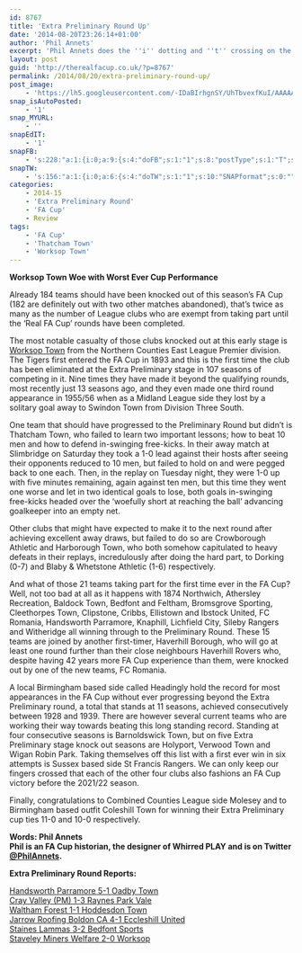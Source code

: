 ```yaml
---
id: 8767
title: 'Extra Preliminary Round Up'
date: '2014-08-20T23:26:14+01:00'
author: 'Phil Annets'
excerpt: 'Phil Annets does the ''i'' dotting and ''t'' crossing on the Extra Preliminaries. Just two ties left ...'
layout: post
guid: 'http://therealfacup.co.uk/?p=8767'
permalink: /2014/08/20/extra-preliminary-round-up/
post_image:
    - 'https://lh5.googleusercontent.com/-IDaBIrhgnSY/UhTbvexfKuI/AAAAAAAADd8/X7lKqGVCn4A/s720/cup.jpg'
snap_isAutoPosted:
    - '1'
snap_MYURL:
    - ''
snapEdIT:
    - '1'
snapFB:
    - 's:228:"a:1:{i:0;a:9:{s:4:"doFB";s:1:"1";s:8:"postType";s:1:"T";s:10:"AttachPost";s:1:"2";s:10:"SNAPformat";s:0:"";s:9:"isAutoImg";s:1:"A";s:8:"imgToUse";s:0:"";s:9:"isAutoURL";s:1:"A";s:8:"urlToUse";s:0:"";s:11:"isPrePosted";s:1:"1";}}";'
snapTW:
    - 's:156:"a:1:{i:0;a:6:{s:4:"doTW";s:1:"1";s:10:"SNAPformat";s:0:"";s:8:"attchImg";s:1:"0";s:9:"isAutoImg";s:1:"A";s:8:"imgToUse";s:0:"";s:11:"isPrePosted";s:1:"1";}}";'
categories:
    - 2014-15
    - 'Extra Preliminary Round'
    - 'FA Cup'
    - Review
tags:
    - 'FA Cup'
    - 'Thatcham Town'
    - 'Worksop Town'
---
```


**Worksop Town Woe with Worst Ever Cup Performance**

Already 184 teams should have been knocked out of this season’s FA Cup (182 are definitely out with two other matches abandoned), that’s twice as many as the number of League clubs who are exempt from taking part until the ‘Real FA Cup’ rounds have been completed.

The most notable casualty of those clubs knocked out at this early stage is [Worksop Town](http://therealfacup.co.uk/2014/08/15/miners-fare-well/) from the Northern Counties East League Premier division. The Tigers first entered the FA Cup in 1893 and this is the first time the club has been eliminated at the Extra Preliminary stage in 107 seasons of competing in it. Nine times they have made it beyond the qualifying rounds, most recently just 13 seasons ago, and they even made one third round appearance in 1955/56 when as a Midland League side they lost by a solitary goal away to Swindon Town from Division Three South.

One team that should have progressed to the Preliminary Round but didn’t is Thatcham Town, who failed to learn two important lessons; how to beat 10 men and how to defend in-swinging free-kicks. In their away match at Slimbridge on Saturday they took a 1-0 lead against their hosts after seeing their opponents reduced to 10 men, but failed to hold on and were pegged back to one each. Then, in the replay on Tuesday night, they were 1-0 up with five minutes remaining, again against ten men, but this time they went one worse and let in two identical goals to lose, both goals in-swinging free-kicks headed over the ‘woefully short at reaching the ball’ advancing goalkeeper into an empty net.

Other clubs that might have expected to make it to the next round after achieving excellent away draws, but failed to do so are Crowborough Athletic and Harborough Town, who both somehow capitulated to heavy defeats in their replays, incredulously after doing the hard part, to Dorking (0-7) and Blaby &amp; Whetstone Athletic (1-6) respectively.

And what of those 21 teams taking part for the first time ever in the FA Cup? Well, not too bad at all as it happens with 1874 Northwich, Athersley Recreation, Baldock Town, Bedfont and Feltham, Bromsgrove Sporting, Cleethorpes Town, Clipstone, Cribbs, Ellistown and Ibstock United, FC Romania, Handsworth Parramore, Knaphill, Lichfield City, Sileby Rangers and Witheridge all winning through to the Preliminary Round. These 15 teams are joined by another first-timer, Haverhill Borough, who will go at least one round further than their close neighbours Haverhill Rovers who, despite having 42 years more FA Cup experience than them, were knocked out by one of the new teams, FC Romania.

A local Birmingham based side called Headingly hold the record for most appearances in the FA Cup without ever progressing beyond the Extra Preliminary round, a total that stands at 11 seasons, achieved consecutively between 1928 and 1939. There are however several current teams who are working their way towards beating this long standing record. Standing at four consecutive seasons is Barnoldswick Town, but on five Extra Preliminary stage knock out seasons are Holyport, Verwood Town and Wigan Robin Park. Taking themselves off this list with a first ever win in six attempts is Sussex based side St Francis Rangers. We can only keep our fingers crossed that each of the other four clubs also fashions an FA Cup victory before the 2021/22 season.

Finally, congratulations to Combined Counties League side Molesey and to Birmingham based outfit Coleshill Town for winning their Extra Preliminary cup ties 11-0 and 10-0 respectively.

**Words: Phil Annets  
**Phil is an FA Cup historian, the designer of Whirred PLAY and is on Twitter [@PhilAnnets](https://twitter.com/PhilAnnets).****

**Extra Preliminary Round Reports:**

[Handsworth Parramore 5-1 Oadby Town](http://therealfacup.co.uk/2014/08/20/handsworth-stop-the-poachers/)  
[Cray Valley (PM) 1-3 Raynes Park Vale](http://therealfacup.co.uk/2014/08/17/vale-raynes-on-crays-parade/)  
[Waltham Forest 1-1 Hoddesdon Town](http://therealfacup.co.uk/2014/08/17/stags-culled/)  
[Jarrow Roofing Boldon CA 4-1 Eccleshill United](http://therealfacup.co.uk/2014/08/16/jarrow-march-on/)  
[Staines Lammas 3-2 Bedfont Sports](http://therealfacup.co.uk/2014/08/16/lamma-time/)  
[Staveley Miners Welfare 2-0 Worksop](http://therealfacup.co.uk/2014/08/15/miners-fare-well/)